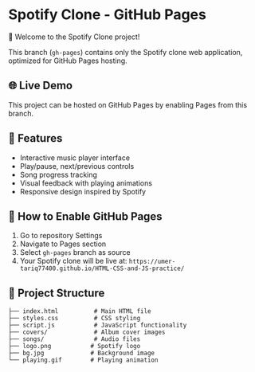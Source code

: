 # Spotify Clone - GitHub Pages

🎵 Welcome to the Spotify Clone project!

This branch (`gh-pages`) contains only the Spotify clone web application, optimized for GitHub Pages hosting.

## 🌐 Live Demo
This project can be hosted on GitHub Pages by enabling Pages from this branch.

## 🎯 Features
- Interactive music player interface
- Play/pause, next/previous controls
- Song progress tracking
- Visual feedback with playing animations
- Responsive design inspired by Spotify

## 🚀 How to Enable GitHub Pages
1. Go to repository Settings
2. Navigate to Pages section
3. Select `gh-pages` branch as source
4. Your Spotify clone will be live at: `https://umer-tariq77400.github.io/HTML-CSS-and-JS-practice/`

## 📁 Project Structure
```
├── index.html          # Main HTML file
├── styles.css          # CSS styling
├── script.js           # JavaScript functionality
├── covers/             # Album cover images
├── songs/              # Audio files
├── logo.png           # Spotify logo
├── bg.jpg             # Background image
└── playing.gif        # Playing animation
```
